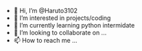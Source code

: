 - 👋 Hi, I’m @Haruto3102 
- 👀 I’m interested in projects/coding
- 🌱 I’m currently learning python intermidate
- 💞️ I’m looking to collaborate on ...
- 📫 How to reach me ...

<!---
Haruto3102/Haruto3102 is a ✨ special ✨ repository because its `README.md` (this file) appears on your GitHub profile.
You can click the Preview link to take a look at your chang

by Haruto3102.
